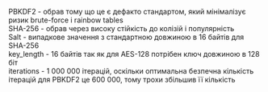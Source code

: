 PBKDF2 - обрав тому що це є дефакто стандартом, який мінімалізує ризик brute-force i rainbow tables  
SHA-256 - обрав через високу стійкість до колізій і популярність  
Salt - випадкове значення з стандартною довжиною в 16 байтів для SHA-256  
key_length - 16 байтів так як для AES-128 потрібен ключ довжиною в 128 біт  
iterations - 1 000 000 ітерацій, оскільки оптимальна безпечна кількість ітерацій для PBKDF2 це 600 000, тому трохи збільшив її кількість  

